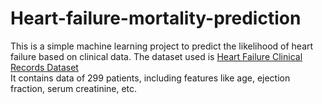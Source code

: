 # Heart-failure-mortality-prediction
This is a simple machine learning project to predict the likelihood of heart failure based on clinical data.
The dataset used is [Heart Failure Clinical Records Dataset](https://www.kaggle.com/datasets/andrewmvd/heart-failure-clinical-data)  
It contains data of 299 patients, including features like age, ejection fraction, serum creatinine, etc.
